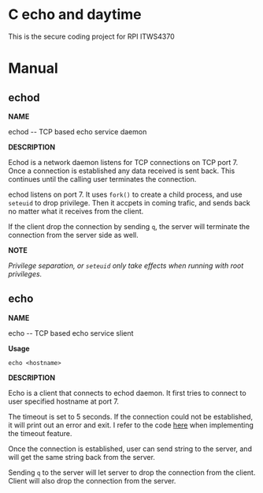 # C echo and daytime
This is the secure coding project for RPI ITWS4370


# Manual
## echod

**NAME**

echod -- TCP based echo service daemon


**DESCRIPTION**

Echod is a network daemon listens for TCP connections on TCP port 7.  Once a
   connection is established any data received is sent back.  This
   continues until the calling user terminates the connection.
   
   
echod listens on port 7. It uses `fork()` to create a child process, and use `seteuid` to drop privilege.
Then it accpets in coming trafic, and sends back no matter what it receives from the client.

If the client drop the connection by sending `q`, the server will terminate the connection from the server side as well. 


**NOTE**

_Privilege separation, or `seteuid` only take effects when running with root privileges._


## echo

**NAME**

echo -- TCP based echo service slient

**Usage**

`echo <hostname>`

**DESCRIPTION**

Echo is a client that connects to echod daemon.
It first tries to connect to user specified hostname at port 7. 

The timeout is set to 5 seconds. If the connection could not be established, it will print out an error and exit.
I refer to the code [here](https://blog.csdn.net/chenyulancn/article/details/52371873) when implementing the timeout feature.

Once the connection is established, user can send string to the server, and will get the same string back from the server.

Sending `q` to the server will let server to drop the connection from the client. Client will also drop the connection from the server.

